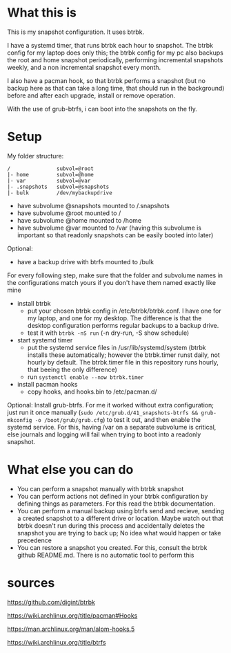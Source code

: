 # What this is
This is my snapshot configuration. It uses btrbk.

I have a systemd timer, that runs btrbk each hour to snapshot. The btrbk config for my laptop does only this; the btrbk config for my pc also backups the root and home snapshot periodically, performing incremental snapshots weekly, and a non incremental snapshot every month.

I also have a pacman hook, so that btrbk performs a snapshot (but no backup here as that can take a long time, that should run in the background) before and after each upgrade, install or remove operation.

With the use of grub-btrfs, i can boot into the snapshots on the fly.

# Setup
My folder structure:
```
/               subvol=@root
|- home         subvol=@home
|- var          subvol=@var
|- .snapshots   subvol=@snapshots
|- bulk         /dev/mybackupdrive
```

- have subvolume @snapshots mounted to /.snapshots
- have subvolume @root mounted to /
- have subvolume @home mounted to /home
- have subvolume @var mounted to /var (having this subvolume is important so that readonly snapshots can be easily booted into later)

Optional:
- have a backup drive with btrfs mounted to /bulk

For every following step, make sure that the folder and subvolume names in the configurations match yours if you don't have them named exactly like mine
- install btrbk
    - put your chosen btrbk config in /etc/btrbk/btrbk.conf. I have one for my laptop, and one for my desktop. The difference is that the desktop configuration performs regular backups to a backup drive.
    - test it with `btrbk -nS run` (-n dry-run, -S show schedule)
- start systemd timer
    - put the systemd service files in /usr/lib/systemd/system (btrbk installs these automatically; however the btrbk.timer runst daily, not hourly by default. The btrbk.timer file in this repository runs hourly, that beeing the only difference)
    - run `systemctl enable --now btrbk.timer`
- install pacman hooks
    - copy hooks, and hooks.bin to /etc/pacman.d/

Optional:
Install grub-btrfs. For me it worked without extra configuration; just run it once manually (`sudo /etc/grub.d/41_snapshots-btrfs && grub-mkconfig -o /boot/grub/grub.cfg`) to test it out, and then enable the systemd service. For this, having /var on a separate subvolume is critical, else journals and logging will fail when trying to boot into a readonly snapshot.

# What else you can do
- You can perform a snapshot manually with btrbk snapshot
- You can perform actions not defined in your btrbk configuration by defining things as parameters. For this read the btrbk documentation.
- You can perform a manual backup using btrfs send and recieve, sending a created snapshot to a different drive or location. Maybe watch out that btrbk doesn't run during this process and accidentally deletes the snapshot you are trying to back up; No idea what would happen or take precedence
- You can restore a snapshot you created. For this, consult the btrbk github README.md. There is no automatic tool to perform this

# sources
https://github.com/digint/btrbk

https://wiki.archlinux.org/title/pacman#Hooks

https://man.archlinux.org/man/alpm-hooks.5

https://wiki.archlinux.org/title/btrfs
